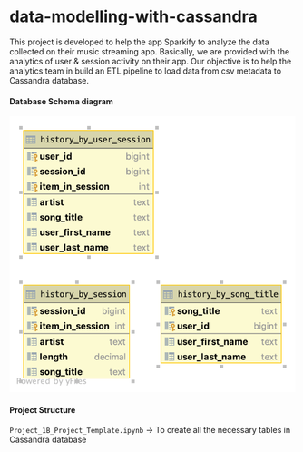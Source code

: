 # data-modelling-with-cassandra

This project is developed to help the app Sparkify to analyze the data collected on their music streaming app. 
Basically, we are provided with the analytics of user & session activity on their app. Our objective is to help the 
analytics team in build an ETL pipeline to load data from csv metadata to Cassandra database.

#### Database Schema diagram
 
![alt text][logo]

[logo]: images/cassandra_schema.png "Sparkify DB schema"

#### Project Structure
`Project_1B_Project_Template.ipynb` -> To create all the necessary tables in Cassandra database